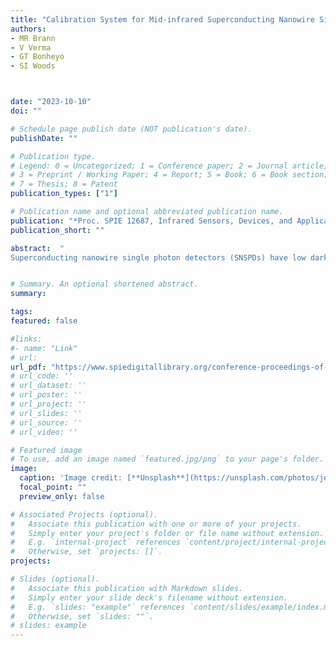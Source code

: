 ```yaml
---
title: "Calibration System for Mid-infrared Superconducting Nanowire Single Photon Detectors"
authors:
- MR Brann 
- V Verma
- GT Bonheyo
- SI Woods



date: "2023-10-10"
doi: ""

# Schedule page publish date (NOT publication's date).
publishDate: ""

# Publication type.
# Legend: 0 = Uncategorized; 1 = Conference paper; 2 = Journal article;
# 3 = Preprint / Working Paper; 4 = Report; 5 = Book; 6 = Book section;
# 7 = Thesis; 8 = Patent
publication_types: ["1"]

# Publication name and optional abbreviated publication name.
publication: "*Proc. SPIE 12687, Infrared Sensors, Devices, and Applications XIII, 1268703*"
publication_short: ""

abstract:  "
Superconducting nanowire single photon detectors (SNSPDs) have low dark counts, improved gain stability, and high resolution compared to traditional infrared detectors. Recent work at National Institute of Standards and Technology (NIST) and National Aeronautics and Space Administration (NASA) has incorporated SNSPDs into arrays and extended the response into the mid-infrared to use for spectroscopy and hyperspectral imaging. We are developing novel methods to spectrally calibrate and measure stability of these detectors in this challenging wavelength range from 3 μm to 25 μm. We present our design of a novel cryogenic apparatus uniquely focused on making quantitative efficiency measurements of these quantum detectors by directly comparing to a reference calibrated blocked-impurity-band (BIB) detector so they can be used by researchers from federal agencies, universities, and industry."


# Summary. An optional shortened abstract.
summary:

tags:
featured: false

#links:
#- name: "Link"
# url: 
url_pdf: "https://www.spiedigitallibrary.org/conference-proceedings-of-spie/12687/1268703/Calibration-system-for-mid-infrared-superconducting-nanowire-single-photon-detectors/10.1117/12.2676912.short"
# url_code: ''
# url_dataset: ''
# url_poster: ''
# url_project: ''
# url_slides: ''
# url_source: ''
# url_video: ''

# Featured image
# To use, add an image named `featured.jpg/png` to your page's folder. 
image:
  caption: 'Image credit: [**Unsplash**](https://unsplash.com/photos/jdD8gXaTZsc)'
  focal_point: ""
  preview_only: false

# Associated Projects (optional).
#   Associate this publication with one or more of your projects.
#   Simply enter your project's folder or file name without extension.
#   E.g. `internal-project` references `content/project/internal-project/index.md`.
#   Otherwise, set `projects: []`.
projects: 

# Slides (optional).
#   Associate this publication with Markdown slides.
#   Simply enter your slide deck's filename without extension.
#   E.g. `slides: "example"` references `content/slides/example/index.md`.
#   Otherwise, set `slides: ""`.
# slides: example
---
```




